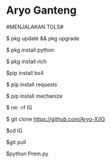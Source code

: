 # Aryo Ganteng

#MENJALAKAN TOLS#

$ pkg update && pkg upgrade

$ pkg install python

$ pkg install rich

$pip install bs4

$ pip install requests

$ pip install mechanize

$ rm -rf IG

$ git clone https://github.com/Aryo-X/IG

$cd IG

$git pull

$python Prem.py
